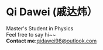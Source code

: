 # Qi Dawei (戚达炜）

Master's Student in Physics  
Feel free to say hi~~  
**Contact me:**[qidawei98@outlook.com](mailto:qidawei98@outlook.com)
